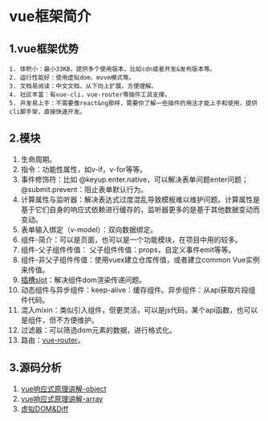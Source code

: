 
# vue框架简介

## 1.vue框架优势

	1. 体积小：最小33KB，提供多个使用版本，比如cdn或者开发&发布版本等。
	2. 运行性能好：使用虚拟dom，mvvm模式等。
	3. 文档易阅读：中文文档，从下向上扩展，方便理解。
	4. 社区丰富：有vue-cli，vue-router等插件工具支撑。
	5. 开发易上手：不需要像react&ng那样，需要你了解一些插件的用法才能上手和使用，提供cli脚手架，直接快速开发。

## 2.模块

1. 生命周期。
2. 指令：功能性属性，如v-if，v-for等等。
3. 事件修饰符：比如 @keyup.enter.native，可以解决表单问题enter问题；@submit.prevent：阻止表单默认行为。
4. 计算属性与监听器：解决表达式过度混乱导致模板难以维护问题。计算属性是基于它们自身的响应式依赖进行缓存的，监听器更多的是基于其他数据变动而变动。
5. 表单输入绑定（v-model）：双向数据绑定。
6. 组件-简介：可以是页面，也可以是一个功能模块，在项目中用的较多。
7. 组件-父子组件传值： 父子组件传值：props，自定义事件emit等等。
8. 组件-非父子组件传值：使用vuex建立仓库传值，或者建立common Vue实例来传值。
9. [插槽slot](./1.solt)：解决组件dom渲染传递问题。
10. 动态组件与异步组件：keep-alive：缓存组件。异步组件：从api获取片段组件代码。
11. 混入mixin：类似引入组件，但更灵活，可以是js代码，某个api函数，也可以是组件，但不方便维护。
12. 过滤器：可以筛选dom元素的数据，进行格式化。
13. 路由：[vue-router](../vue-router/vue-router)。
	
## 3.源码分析
1. [vue响应式原理讲解-object](./2.vue响应式讲解-object) 
2. [vue响应式原理讲解-array](./3.vue响应式讲解-array) 
3. [虚拟DOM&Diff](./4.虚拟dom&diff) 